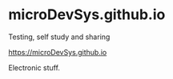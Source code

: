 # microDevSys.github.io
Testing, self study and sharing


https://microDevSys.github.io

Electronic stuff.
